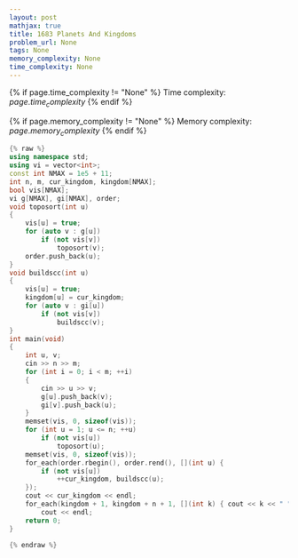 ```yaml
---
layout: post
mathjax: true
title: 1683 Planets And Kingdoms
problem_url: None
tags: None
memory_complexity: None
time_complexity: None
---
```




{% if page.time_complexity != "None" %}
Time complexity: ${{ page.time_complexity }}$
{% endif %}

{% if page.memory_complexity != "None" %}
Memory complexity: ${{ page.memory_complexity }}$
{% endif %}

```cpp
{% raw %}
using namespace std;
using vi = vector<int>;
const int NMAX = 1e5 + 11;
int n, m, cur_kingdom, kingdom[NMAX];
bool vis[NMAX];
vi g[NMAX], gi[NMAX], order;
void toposort(int u)
{
    vis[u] = true;
    for (auto v : g[u])
        if (not vis[v])
            toposort(v);
    order.push_back(u);
}
void buildscc(int u)
{
    vis[u] = true;
    kingdom[u] = cur_kingdom;
    for (auto v : gi[u])
        if (not vis[v])
            buildscc(v);
}
int main(void)
{
    int u, v;
    cin >> n >> m;
    for (int i = 0; i < m; ++i)
    {
        cin >> u >> v;
        g[u].push_back(v);
        gi[v].push_back(u);
    }
    memset(vis, 0, sizeof(vis));
    for (int u = 1; u <= n; ++u)
        if (not vis[u])
            toposort(u);
    memset(vis, 0, sizeof(vis));
    for_each(order.rbegin(), order.rend(), [](int u) {
        if (not vis[u])
            ++cur_kingdom, buildscc(u);
    });
    cout << cur_kingdom << endl;
    for_each(kingdom + 1, kingdom + n + 1, [](int k) { cout << k << " "; }),
        cout << endl;
    return 0;
}

{% endraw %}
```